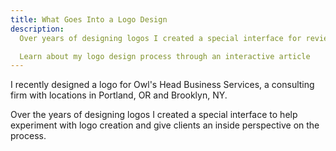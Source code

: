 ```yaml
---
title: What Goes Into a Logo Design
description: 
  Over years of designing logos I created a special interface for reviewing logos.

  Learn about my logo design process through an interactive article
---
```


I recently designed a logo for Owl's Head Business Services, a consulting firm with locations in Portland, OR and Brooklyn, NY. 

Over the years of designing logos I created a special interface to help experiment with logo creation and give clients an inside perspective on the process. 
